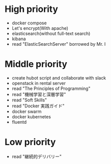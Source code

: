 # High priority
* docker compose
* Let's encrypt(With apache)
* elasticsearch(without full-text search)
* kibana
* read "ElasticSearchServer" borrowed by Mr. I

# Middle priority
* create hubot script and collaborate with slack
* openstack in rental server
* read "The Principles of Programming"
* read "機械学習と深層学習"
* read "Soft Skills"
* read "Docker 実践ガイド"
* docker swarm
* docker kubernetes
* fluentd

# Low priority
* read "継続的デリバリー"
